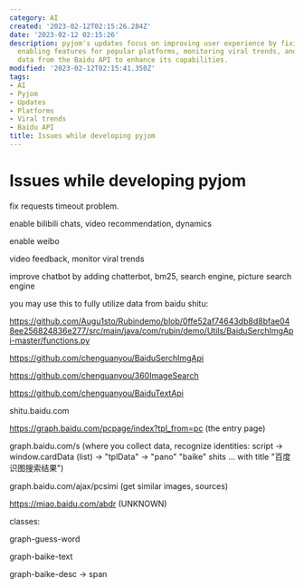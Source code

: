 ```yaml
---
category: AI
created: '2023-02-12T02:15:26.284Z'
date: '2023-02-12 02:15:26'
description: pyjom's updates focus on improving user experience by fixing timeouts,
  enabling features for popular platforms, monitoring viral trends, and leveraging
  data from the Baidu API to enhance its capabilities.
modified: '2023-02-12T02:15:41.350Z'
tags:
- AI
- Pyjom
- Updates
- Platforms
- Viral trends
- Baidu API
title: Issues while developing pyjom
---
```


# Issues while developing pyjom

fix requests timeout problem.

enable bilibili chats, video recommendation, dynamics

enable weibo

video feedback, monitor viral trends

improve chatbot by adding chatterbot, bm25, search engine, picture search engine

you may use this to fully utilize data from baidu shitu:

https://github.com/Augu1sto/Rubindemo/blob/0ffe52af74643db8d8bfae048ee256824836e277/src/main/java/com/rubin/demo/Utils/BaiduSerchImgApi-master/functions.py

https://github.com/chenguanyou/BaiduSerchImgApi

https://github.com/chenguanyou/360ImageSearch

https://github.com/chenguanyou/BaiduTextApi

shitu.baidu.com

https://graph.baidu.com/pcpage/index?tpl_from=pc (the entry page)

graph.baidu.com/s (where you collect data, recognize identities: script -> window.cardData (list) -> "tplData" -> "pano" "baike" shits ... with title "百度识图搜索结果") 

graph.baidu.com/ajax/pcsimi (get similar images, sources)

https://miao.baidu.com/abdr (UNKNOWN)

classes:

graph-guess-word

graph-baike-text

graph-baike-desc -> span

